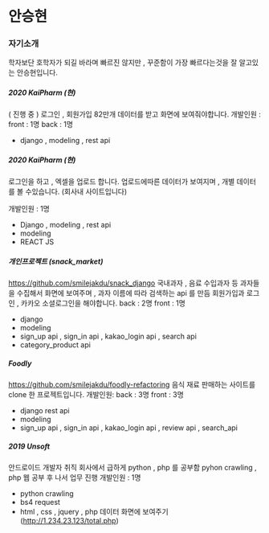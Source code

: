 # 안승현

### 자기소개

학자보단 호학자가 되길 바라며 빠르진 않지만 ,
꾸준함이 가장 빠르다는것을 잘 알고있는 안승현입니다.

##### 2020 KaiPharm (현)

( 진행 중 )
로그인 , 회원가입 82만개 데이터를 받고 화면에 보여줘야합니다.
개발인원 :
front : 1명
back : 1명

- django , modeling , rest api

##### 2020 KaiPharm (현)

로그인을 하고 , 엑셀을 업로드 합니다.
업로드에따른 데이터가 보여지며 , 개별 데이터를 볼 수있습니다.
(회사내 사이트입니다)

개발인원 : 1명

- Django , modeling , rest api
- modeling
- REACT JS

##### 개인프로젝트 (snack_market)

https://github.com/smilejakdu/snack_django
국내과자 , 음료 수입과자 등 과자들을 수집해서 화면에 보여주며 ,
과자 이름에 따라 검색하는 api 를 만듬
회원가입과 로그인 , 카카오 소셜로그인을 해야합니다.
back : 2명
front : 1명

- django
- modeling
- sign_up api , sign_in api , kakao_login api , search api
- category_product api

##### Foodly

https://github.com/smilejakdu/foodly-refactoring
음식 재료 판매하는 사이트를 clone 한 프로젝트입니다.
개발인원:
back : 3명
front : 3명

- django rest api
- modeling
- sign_up api , sign_in api , kakao_login api , review api , search_api

##### 2019 Unsoft

안드로이드 개발자 취직
회사에서 급하게 python , php 를 공부함
pyhon crawling , php 웹 공부 후 나서 업무 진행
개발인원 : 1명

- python crawling
- bs4 request
- html , css , jquery , php 데이터 화면에 보여주기
  (http://1.234.23.123/total.php)
